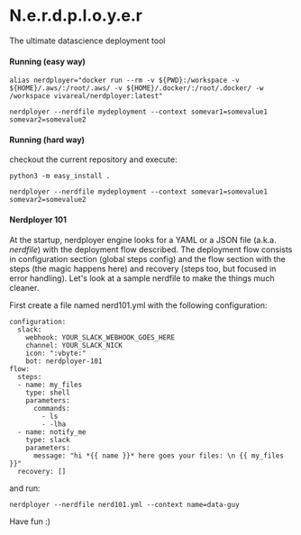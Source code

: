 N.e.r.d.p.l.o.y.e.r
============

The ultimate datascience deployment tool

#### Running (easy way)

```alias nerdployer="docker run --rm -v ${PWD}:/workspace -v ${HOME}/.aws/:/root/.aws/ -v ${HOME}/.docker/:/root/.docker/ -w /workspace vivareal/nerdployer:latest"```

```nerdployer --nerdfile mydeployment --context somevar1=somevalue1 somevar2=somevalue2```

#### Running (hard way)

checkout the current repository and execute:

```python3 -m easy_install .```

```nerdployer --nerdfile mydeployment --context somevar1=somevalue1 somevar2=somevalue2```

#### Nerdployer 101

At the startup, nerdployer engine looks for a YAML or a JSON file (a.k.a. *nerdfile*) with the deployment flow described. The deployment flow consists in configuration section (global steps config) and the flow section with the steps (the magic happens here) and recovery (steps too, but focused in error handling). Let's look at a sample nerdfile to make the things much cleaner.

First create a file named nerd101.yml with the following configuration:

```
configuration:
  slack:
    webhook: YOUR_SLACK_WEBHOOK_GOES_HERE
    channel: YOUR_SLACK_NICK
    icon: ":vbyte:"
    bot: nerdployer-101
flow:
  steps:
  - name: my_files
    type: shell
    parameters:
      commands: 
      	- ls
      	- -lha
  - name: notify_me
    type: slack
    parameters:
      message: "hi *{{ name }}* here goes your files: \n {{ my_files }}"
  recovery: []
```
and run:

```nerdployer --nerdfile nerd101.yml --context name=data-guy```


Have fun :)
